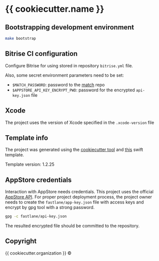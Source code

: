# {{ cookiecutter.name }}

<!--- A place for CI status badge --->

## Bootstrapping development environment
```sh
make bootstrap
```

## Bitrise CI configuration

Configure Bitrise for using stored in repository `bitrise.yml` file.

Also, some secret environment parameters need to be set:

- `$MATCH_PASSWORD`: password to the [match](https://docs.fastlane.tools/actions/match/) repo
- `$APPSTORE_API_KEY_ENCRYPT_PWD`: password for the encrypted `api-key.json` file

## Xcode
The project uses the version of Xcode specified in the `.xcode-version` file

## Template info

The project was generated using the [cookiecutter tool](https://github.com/audreyr/cookiecutter)
and [this](https://github.com/alphatroya/swift-project-template) swift template.

Template version: 1.2.25

## AppStore credentials

Interaction with AppStore needs credentials. This project uses the official [AppStore API](https://docs.fastlane.tools/app-store-connect-api). For proper project deployment process, the project owner needs to create the `fastlane/app-key.json` file with access keys and encrypt by gpg tool with a strong password. 
```sh
gpg -c fastlane/api-key.json
```
The resulted encrypted file should be committed to the repository.

## Copyright

{{ cookiecutter.organization }} ©
